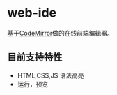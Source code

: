 # web-ide
基于[CodeMirror](http://codemirror.net/)做的在线前端编辑器。

## 目前支持特性
* HTML,CSS,JS 语法高亮
* 运行，预览



